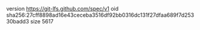 version https://git-lfs.github.com/spec/v1
oid sha256:27cff8898ad16e43ceceba3516df92bb0316dc131f27dfaa689f7d25330badd3
size 5617
